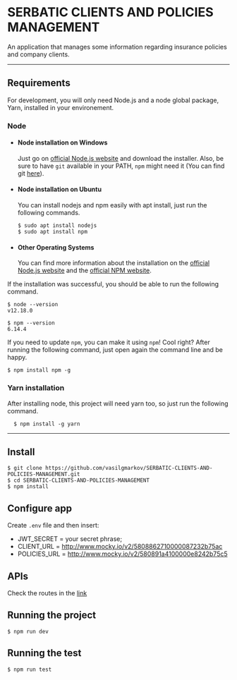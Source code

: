 # SERBATIC CLIENTS AND POLICIES MANAGEMENT

An application that manages some information regarding insurance policies and company clients.

---

## Requirements

For development, you will only need Node.js and a node global package, Yarn, installed in your environement.

### Node

- #### Node installation on Windows

  Just go on [official Node.js website](https://nodejs.org/) and download the installer.
  Also, be sure to have `git` available in your PATH, `npm` might need it (You can find git [here](https://git-scm.com/)).

- #### Node installation on Ubuntu

  You can install nodejs and npm easily with apt install, just run the following commands.

      $ sudo apt install nodejs
      $ sudo apt install npm

- #### Other Operating Systems
  You can find more information about the installation on the [official Node.js website](https://nodejs.org/) and the [official NPM website](https://npmjs.org/).

If the installation was successful, you should be able to run the following command.

    $ node --version
    v12.18.0

    $ npm --version
    6.14.4

If you need to update `npm`, you can make it using `npm`! Cool right? After running the following command, just open again the command line and be happy.

    $ npm install npm -g

###

### Yarn installation

After installing node, this project will need yarn too, so just run the following command.

      $ npm install -g yarn

---

## Install

    $ git clone https://github.com/vasilgmarkov/SERBATIC-CLIENTS-AND-POLICIES-MANAGEMENT.git
    $ cd SERBATIC-CLIENTS-AND-POLICIES-MANAGEMENT
    $ npm install

## Configure app

Create `.env` file and then insert:

- JWT_SECRET = your secret phrase;
- CLIENT_URL = http://www.mocky.io/v2/5808862710000087232b75ac
- POLICIES_URL = http://www.mocky.io/v2/580891a4100000e8242b75c5

## APIs

Check the routes in the [link](https://documenter.getpostman.com/view/3529957/Szzhfysn?version=latest#intro)

## Running the project

    $ npm run dev

## Running the test

    $ npm run test
